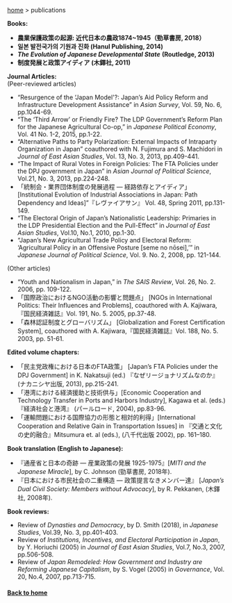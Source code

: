 [home](https://hirosasada.github.io/) > publications  

**Books:**  
- **農業保護政策の起源: 近代日本の農政1874~1945（勁草書房, 2018）**  
- **일본 발전국가의 기원과 진화 (Hanul Publishing, 2014)**  
- ***The Evolution of Japanese Developmental State*** **(Routledge, 2013)**  
- **制度発展と政策アイディア (木鐸社, 2011)**  

**Journal Articles:**  
(Peer-reviewed articles)  
- “Resurgence of the ‘Japan Model'?: Japan’s Aid Policy Reform and Infrastructure Development Assistance” in *Asian Survey*, Vol. 59, No. 6, pp.1044-69.  
- “The ‘Third Arrow’ or Friendly Fire? The LDP Government’s Reform Plan for the Japanese Agricultural Co-op,” in *Japanese Political Economy*, Vol. 41 No. 1-2, 2015, pp.1-22.  
- “Alternative Paths to Party Polarization: External Impacts of Intraparty Organization in Japan” coauthored with N. Fujimura and S. Machidori in *Journal of East Asian Studies*, Vol. 13, No. 3, 2013, pp.409-441.  
- “The Impact of Rural Votes in Foreign Policies: The FTA Policies under the DPJ government in Japan” in *Asian Journal of Political Science*, Vol.21, No. 3, 2013, pp.224-248.  
- 「統制会・業界団体制度の発展過程 ― 経路依存とアイディア」 [Institutional Evolution of Industrial Associations in Japan: Path Dependency and Ideas]”『レヴァイアサン』 Vol. 48, Spring 2011, pp.131-149.  
- “The Electoral Origin of Japan’s Nationalistic Leadership: Primaries in the LDP Presidential Election and the Pull-Effect” in *Journal of East Asian Studies*, Vol.10, No.1, 2010, pp.1-30.  
- “Japan’s New Agricultural Trade Policy and Electoral Reform: ‘Agricultural Policy in an Offensive Posture [seme no nōsei],’” in *Japanese Journal of Political Science*, Vol. 9. No. 2, 2008, pp. 121-144.  
  
(Other articles)  
- “Youth and Nationalism in Japan,” in *The SAIS Review*, Vol. 26, No. 2. 2006, pp. 109-122.  
- 「国際政治におけるNGO活動の影響と問題点」 [NGOs in International Politics: Their Influences and Problems], coauthored with A. Kajiwara,『国民経済雑誌』Vol. 191, No. 5. 2005, pp.37-48.  
- 「森林認証制度とグローバリズム」 [Globalization and Forest Certification System], coauthored with A. Kajiwara,『国民経済雑誌』Vol. 188, No. 5. 2003, pp. 51-61.  
  
**Edited volume chapters:**  
- 「民主党政権における日本のFTA政策」 [Japan’s FTA Policies under the DPJ Government] in K. Nakatsuji (ed.) 『なぜリージョナリズムなのか』(ナカニシヤ出版, 2013), pp.215-241.  
- 「港湾における経済援助と技術供与」[Economic Cooperation and Technology Transfer in Ports and Harbors Industry], Kagawa et al. (eds.)『経済社会と港湾』 (パールロード, 2004), pp.83-96.  
- 「運輸問題における国際協力の形態と相対的利得」[International Cooperation and Relative Gain in Transportation Issues] in 『交通と文化の史的融合』Mitsumura et. al (eds.), (八千代出版 2002), pp. 161–180.
  
**Book translation (English to Japanese):**  
- 『通産省と日本の奇跡 — 産業政策の発展 1925-1975』[*MITI and the Japanese Miracle*], by C. Johnson (勁草書房, 2018年).  
- 『日本における市民社会の二重構造 — 政策提言なきメンバー達』 [*Japan’s Dual Civil Society: Members without Advocacy*], by R. Pekkanen, (木鐸社, 2008年).  　　
  
**Book reviews:**  
- Review of *Dynasties and Democracy*, by D. Smith (2018), in *Japanese Studies*, Vol.39, No. 3, pp.401-403.   
- Review of *Institutions, Incentives, and Electoral Participation in Japan*, by Y. Horiuchi (2005) in *Journal of East Asian Studies*, Vol.7, No.3, 2007, pp.506-508.  
- Review of *Japan Remodeled: How Government and Industry are Reforming Japanese Capitalism*, by S. Vogel (2005) in *Governance*, Vol. 20, No.4, 2007, pp.713-715.  
   
#### [Back to home](https://hirosasada.github.io/)    
